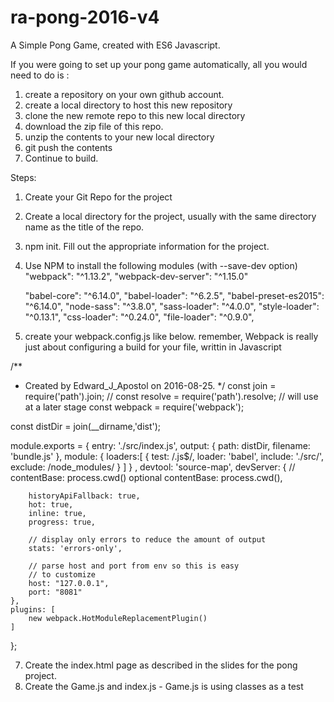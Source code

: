 # ra-pong-2016-v4
A Simple Pong Game, created with ES6 Javascript.


If you were going to set up your pong game automatically, all you would need to 
do is : 
1. create a repository on your own github account.
2. create a local directory to host this new repository
3. clone the new remote repo to this new local directory
4. download the zip file of this repo.
4. unzip the contents to your new local directory
5. git push the contents
6. Continue to build.



Steps:
1. Create your Git Repo for the project
2. Create a local directory for the project, usually with the same
directory name as the title of the repo.
3. npm init. Fill out the appropriate information for the project.
4. Use NPM to install the following modules (with --save-dev option)
    "webpack": "^1.13.2",
    "webpack-dev-server": "^1.15.0"
    
    "babel-core": "^6.14.0",
    "babel-loader": "^6.2.5",
    "babel-preset-es2015": "^6.14.0",
    "node-sass": "^3.8.0",
    "sass-loader": "^4.0.0",
    "style-loader": "^0.13.1",
    "css-loader": "^0.24.0",
    "file-loader": "^0.9.0",
    
5. create your webpack.config.js like below. remember,
Webpack is really just about configuring a build for your file,
writtin in Javascript
   
/**
 * Created by Edward_J_Apostol on 2016-08-25.
 */
const join = require('path').join;
// const resolve = require('path').resolve; // will use at a later stage
const webpack = require('webpack');

const distDir = join(__dirname,'dist');

module.exports = {
    entry: './src/index.js',
    output: {
        path: distDir,
        filename: 'bundle.js'
    },
    module: {
        loaders:[
            {
                test: /\.js$/,
                loader: 'babel',
                include: './src/',
                exclude: /node_modules/
            }
        ]
    }
    ,
    devtool: 'source-map',
    devServer: {
        // contentBase: process.cwd() optional
        contentBase: process.cwd(),

        historyApiFallback: true,
        hot: true,
        inline: true,
        progress: true,

        // display only errors to reduce the amount of output
        stats: 'errors-only',

        // parse host and port from env so this is easy
        // to customize
        host: "127.0.0.1",
        port: "8081"
    },
    plugins: [
        new webpack.HotModuleReplacementPlugin()
    ]
};

7. Create the index.html page as described in the slides for the pong project.
8. Create the Game.js and index.js - Game.js is using classes as a test



    
